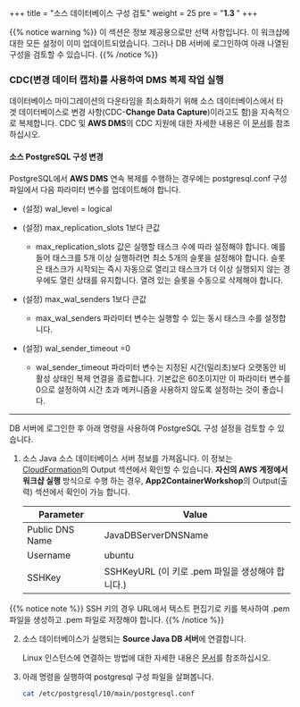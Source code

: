 +++
title = "소스 데이터베이스 구성 검토"
weight = 25
pre = "<b>1.3 </b>"
+++

{{% notice warning %}}
이 섹션은 정보 제공용으로만 선택 사항입니다. 이 워크샵에 대한 모든 설정이 이미 업데이트되었습니다. 그러나 DB 서버에 로그인하여 아래 나열된 구성을 검토할 수 있습니다.
{{% /notice %}}  

### CDC(변경 데이터 캡처)를 사용하여 DMS 복제 작업 실행

데이터베이스 마이그레이션의 다운타임을 최소화하기 위해 소스 데이터베이스에서 타겟 데이터베이스로 변경 사항(CDC-**Change Data Capture**)이라고도 함)을 지속적으로 복제합니다. CDC 및 **AWS DMS**의  CDC 지원에 대한 자세한 내용은 이 <a href="https://aws.amazon.com/blogs/database/aws-dms-now-supports-native-cdc-support/" target="_blank">문서</a>를 참조하십시오.

#### 소스 PostgreSQL 구성 변경

PostgreSQL에서 **AWS DMS** 연속 복제를 수행하는 경우에는 postgresql.conf 구성 파일에서 다음 파라미터 변수를 업데이트해야 합니다.

- (설정) wal_level = logical

- (설정) max_replication_slots 1보다 큰값
  - max_replication_slots 값은 실행할 태스크 수에 따라 설정해야 합니다. 예를 들어 태스크를 5개 이상 실행하려면 최소 5개의 슬롯을 설정해야 합니다. 슬롯은 태스크가 시작되는 즉시 자동으로 열리고 태스크가 더 이상 실행되지 않는 경우에도 열린 상태를 유지합니다. 열려 있는 슬롯을 수동으로 삭제해야 합니다.

- (설정) max_wal_senders 1보다 큰값
  - max_wal_senders 파라미터 변수는 실행할 수 있는 동시 태스크 수를 설정합니다.

- (설정) wal_sender_timeout =0
  - wal_sender_timeout 파라미터 변수는 지정된 시간(밀리초)보다 오랫동안 비활성 상태인 복제 연결을 종료합니다. 기본값은 60초이지만 이 파라미터 변수를 0으로 설정하여 시간 초과 메커니즘을 사용하지 않도록 설정하는 것이 좋습니다.

--------------

DB 서버에 로그인한 후 아래 명령을 사용하여 PostgreSQL 구성 설정을 검토할 수 있습니다.

1. 소스 Java 소스 데이터베이스 서버 정보를 가져옵니다. 이 정보는 <a href="https://us-west-2.console.aws.amazon.com/cloudformation/home?region=us-west-2#/" target="_blank">CloudFormation</a>의 Output 섹션에서 확인할 수 있습니다. **자신의 AWS 계정에서 워크샵 실행** 방식으로 수행 하는 경우, **App2ContainerWorkshop**의 Output(출력) 섹션에서 확인이 가능 합니다.

    | Parameter              | Value                                               |
    | ---------------------- | --------------------------------------------------- |
    | Public DNS Name        | JavaDBServerDNSName                                    |
    | Username   | ubuntu                                |
    | SSHKey  | SSHKeyURL      (이 키로 .pem 파일을 생성해야 합니다.)                          |

{{% notice note %}}
SSH 키의 경우 URL에서 텍스트 편집기로 키를 복사하여 .pem 파일을 생성하고 .pem 파일로 저장해야 합니다.
{{% /notice %}}  

2. 소스 데이터베이스가 실행되는 **Source Java DB 서버**에 연결합니다.

    Linux 인스턴스에 연결하는 방법에 대한 자세한 내용은 <a href="https://docs.aws.amazon.com/AWSEC2/latest/UserGuide/AccessingInstances.html">문서</a>를 참조하십시오. 

3. 아래 명령을 실행하여 postgresql 구성 파일을 살펴봅니다.

    ```bash
    cat /etc/postgresql/10/main/postgresql.conf
    ```

